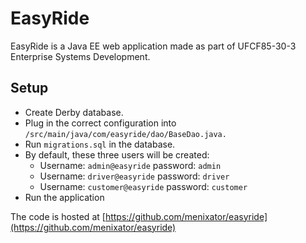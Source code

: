 # EasyRide

EasyRide is a Java EE web application made as part of UFCF85-30-3 Enterprise Systems Development.

## Setup
- Create Derby database.
- Plug in the correct configuration into `/src/main/java/com/easyride/dao/BaseDao.java.`
- Run `migrations.sql` in the database.
- By default, these three users will be created:
    - Username: `admin@easyride` password: `admin`
    - Username: `driver@easyride` password: `driver`
    - Username: `customer@easyride` password: `customer`
- Run the application

The code is hosted at [https://github.com/menixator/easyride](https://github.com/menixator/easyride)